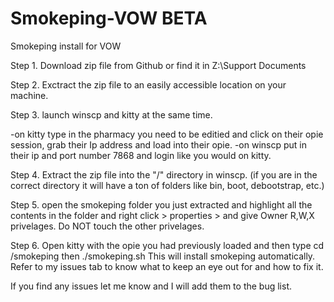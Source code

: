 # Smokeping-VOW BETA
Smokeping install for VOW


Step 1.  Download zip file from Github or find it in Z:\Support Documents


Step 2. Exctract the zip file to an easily accessible location on your machine.



Step 3. launch winscp and kitty at the same time. 

-on kitty type in the pharmacy you need to be editied and click on their opie session, grab their Ip address and load into their opie.
-on winscp put in their ip and port number 7868 and login like you would on kitty.



Step 4. Extract the zip file into the "/" directory in winscp. (if you are in the correct directory it will have a ton of folders like bin, boot, debootstrap, etc.)


Step 5. open the smokeping folder you just extracted and highlight all the contents in the folder and right click > properties > and give Owner R,W,X privelages. Do NOT touch the other privelages.


Step 6. Open kitty with the opie you had previously loaded and then type     cd /smokeping     then    ./smokeping.sh
This will install smokeping automatically. Refer to my issues tab to know what to keep an eye out for and how to fix it.


If you find any issues let me know and I will add them to the bug list.
